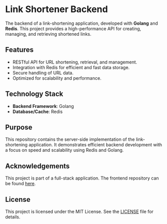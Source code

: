 # Link Shortener Backend  

The backend of a link-shortening application, developed with **Golang** and **Redis**. This project provides a high-performance API for creating, managing, and retrieving shortened links.  

## Features  
- RESTful API for URL shortening, retrieval, and management.  
- Integration with Redis for efficient and fast data storage.  
- Secure handling of URL data.  
- Optimized for scalability and performance.  

## Technology Stack  
- **Backend Framework**: Golang  
- **Database/Cache**: Redis  

## Purpose  
This repository contains the server-side implementation of the link-shortening application. It demonstrates efficient backend development with a focus on speed and scalability using Redis and Golang.

## Acknowledgements  
This project is part of a full-stack application. The frontend repository can be found [here](https://github.com/kjanparvari/link_shortner_frontend).  

## License  
This project is licensed under the MIT License. See the [LICENSE](LICENSE) file for details.  
